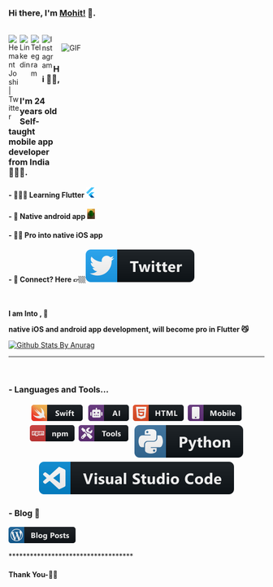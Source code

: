 ### Hi there, I'm [Mohit!](https://www.warmodroid.xyz) 👋.


<br/>
<a href="https://twitter.com/MohitAg52407818">
  <img align="left" alt="Hemant Joshi| Twitter" width="22px" src="https://cdn.jsdelivr.net/npm/simple-icons@v3/icons/twitter.svg" />
</a>
<a href="https//www.linkedin.com/in/mohit-agrawal-0a7b86bb/">
  <img align="left" alt="Linkedin" width="22px" src="https://cdn.jsdelivr.net/npm/simple-icons@v3/icons/linkedin.svg" />
</a>
<a href="https://t.me/warmodroid">
  <img align="left" alt="Telegram" width="22px" src="https://cdn.jsdelivr.net/npm/simple-icons@v3/icons/telegram.svg" />
</a>
<a href="https://www.instagram.com/warmodroid/">
  <img align="left" alt="Instagram" width="22px" src="https://cdn.jsdelivr.net/npm/simple-icons@v3/icons/instagram.svg" />
</a>

<br />

<img align="right" height="270px" width="400px" alt="GIF" src="https://media.giphy.com/media/102h4wsmCG2s12/giphy.gif" />
<br />

### Hi 🙋‍♂️,
### I'm 24 years old Self-taught mobile app developer from India 👨🏻‍💻.


#### -  🧑🏻‍💻 Learning Flutter  <code><img height="20" src="images/flutter.png"></code>

#### - 🤳 Native android app <code><img height="20" src="images/android.jpg"></code>

#### - 🦾🧠 Pro into native iOS app

#### - 💬 Connect? Here 👉🏼[<img src="https://raw.githubusercontent.com/8bithemant/8bithemant/master/svg/social/twitter.svg" >](https://twitter.com/MohitAg52407818)


<br />


**I am Into , 🙏**

**native iOS and android app development, will become pro in Flutter 😼**
<br />


[![Github Stats By Anurag](https://github-readme-stats.vercel.app/api?username=warmodroid&show_icons=true&title_color=fff&icon_color=79ff97&text_color=9f9f9f&bg_color=151515)](https://github.com/anuraghazra/github-readme-stats)

*************

<br />

### - Languages and Tools...

<p align="center">

<!-- For more icons please follow  https://github.com/MikeCodesDotNET/ColoredBadges -->
    
<img src="images/swift.png" alt="swift" style="vertical-align:top; margin:4px">
<img src="images/ai.png" alt="ai" style="vertical-align:top; margin:4px"><img src="images/html.png" alt="html" style="vertical-align:top; margin:4px"><img src="images/mobile.png" alt="mobile" style="vertical-align:top; margin:4px"><img src="images/npm.png" alt="npm" style="vertical-align:top; margin:4px"><img src="images/tools.png" alt="tools" style="vertical-align:top; margin:4px">   
<img src="https://raw.githubusercontent.com/8bithemant/8bithemant/master/svg/dev/languages/python.svg" alt="python" style="vertical-align:top; margin:4px"><img src="https://raw.githubusercontent.com/8bithemant/8bithemant/master/svg/dev/tools/visualstudio_code.svg" alt="vscode" style="vertical-align:top; margin:4px">

</p>

### - Blog 🌱

<p align="center">

[<img src="images/wordpress.png">](https://www.warmodroid.xyz) 
</p>
***********************************

#### Thank You-🙏🏼